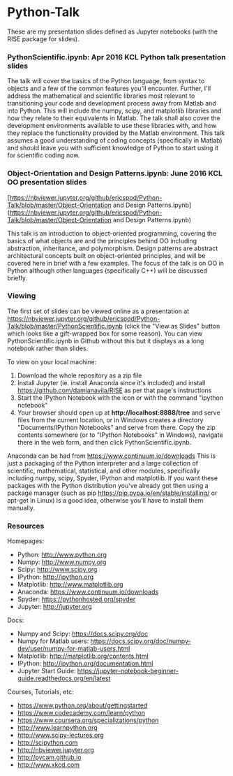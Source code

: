 # Python-Talk

These are my presentation slides defined as Jupyter notebooks (with the RISE package for slides).

### PythonScientific.ipynb: Apr 2016 KCL Python talk presentation slides
The talk will cover the basics of the Python language, from syntax to objects and a few of the common features you'll encounter. Further, I'll address the mathematical and scientific libraries most relevant to transitioning your code and development process away from Matlab and into Python. This will include the numpy, scipy, and matplotlib libraries and how they relate to their equivalents in Matlab. The talk shall also cover the development environments available to use these libraries with, and how they replace the functionality provided by the Matlab environment. This talk assumes a good understanding of coding concepts (specifically in Matlab) and should leave you with sufficient knowledge of Python to start using it for scientific coding now.

### Object-Orientation and Design Patterns.ipynb: June 2016 KCL OO presentation slides
[https://nbviewer.jupyter.org/github/ericspod/Python-Talk/blob/master/Object-Orientation and Design Patterns.ipynb](https://nbviewer.jupyter.org/github/ericspod/Python-Talk/blob/master/Object-Orientation and Design Patterns.ipynb)

This talk is an introduction to object-oriented programming, covering the basics of what objects are and the principles behind OO including abstraction, inheritance, and polymorphism. Design patterns are abstract architectural concepts built on object-oriented principles, and will be covered here in brief with a few examples. The focus of the talk is on OO in Python although other languages (specifically C++) will be discussed briefly.


### Viewing
The first set of slides can be viewed online as a presentation at https://nbviewer.jupyter.org/github/ericspod/Python-Talk/blob/master/PythonScientific.ipynb (click the "View as Slides" button which looks like a gift-wrapped box for some reason). You can view PythonScientific.ipynb in Github without this but it displays as a long notebook rather than slides.

To view on your local machine:
 1. Download the whole repository as a zip file
 2. Install Jupyter (ie. install Anaconda since it's included) and install https://github.com/damianavila/RISE as per that page's instructions
 3. Start the IPython Notebook with the icon or with the command "ipython notebook"
 4. Your browser should open up at __http://localhost:8888/tree__ and serve files from the current location, or in Windows creates a directory "Documents/IPython Notebooks" and serve from there. Copy the zip contents somewhere (or to "IPython Notebooks" in Windows), navigate there in the web form, and then click PythonScientific.ipynb.

Anaconda can be had from https://www.continuum.io/downloads This is just a packaging of the Python interpreter and a large collection of scientific, mathematical, statistical, and other modules, specifically including numpy, scipy, Spyder, IPython and matplotlib. If you want these packages with the Python distribution you've already got then using a package manager (such as pip https://pip.pypa.io/en/stable/installing/ or apt-get in Linux) is a good idea, otherwise you'll have to install them manually.

### Resources

Homepages:
 * Python: http://www.python.org
 * Numpy: http://www.numpy.org
 * Scipy: http://www.scipy.org
 * IPython: http://ipython.org
 * Matplotlib: http://www.matplotlib.org
 * Anaconda: https://www.continuum.io/downloads
 * Spyder: https://pythonhosted.org/spyder
 * Jupyter: http://jupyter.org

Docs:
 * Numpy and Scipy: https://docs.scipy.org/doc
 * Numpy for Matlab users: https://docs.scipy.org/doc/numpy-dev/user/numpy-for-matlab-users.html
 * Matplotlib: http://matplotlib.org/contents.html
 * IPython: http://ipython.org/documentation.html
 * Jupyter Start Guide: https://jupyter-notebook-beginner-guide.readthedocs.org/en/latest

Courses, Tutorials, etc:
 * https://www.python.org/about/gettingstarted
 * https://www.codecademy.com/learn/python
 * https://www.coursera.org/specializations/python
 * http://www.learnpython.org
 * http://www.scipy-lectures.org
 * http://scipython.com
 * http://nbviewer.jupyter.org
 * http://pycam.github.io
 * http://www.xkcd.com

